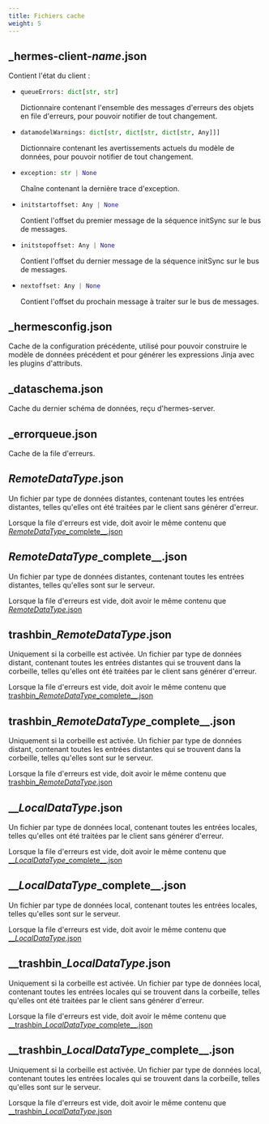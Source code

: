 ```yaml
---
title: Fichiers cache
weight: 5
---
```


## _hermes-client-*name*.json

Contient l'état du client :

- ```py
  queueErrors: dict[str, str]
  ```

  Dictionnaire contenant l'ensemble des messages d'erreurs des objets en file d'erreurs, pour pouvoir notifier de tout changement.

- ```py
  datamodelWarnings: dict[str, dict[str, dict[str, Any]]]
  ```

  Dictionnaire contenant les avertissements actuels du modèle de données, pour pouvoir notifier de tout changement.

- ```py
  exception: str | None
  ```

  Chaîne contenant la dernière trace d'exception.

- ```py
  initstartoffset: Any | None
  ```

  Contient l'offset du premier message de la séquence initSync sur le bus de messages.

- ```py
  initstopoffset: Any | None
  ```

  Contient l'offset du dernier message de la séquence initSync sur le bus de messages.

- ```py
  nextoffset: Any | None
  ```

  Contient l'offset du prochain message à traiter sur le bus de messages.

## \_hermesconfig.json

Cache de la configuration précédente, utilisé pour pouvoir construire le modèle de données précédent et pour générer les expressions Jinja avec les plugins d'attributs.

## \_dataschema.json

Cache du dernier schéma de données, reçu d'hermes-server.

## \_errorqueue.json

Cache de la file d'erreurs.

## *RemoteDataType*.json

Un fichier par type de données distantes, contenant toutes les entrées distantes, telles qu'elles ont été traitées par le client sans générer d'erreur.

Lorsque la file d'erreurs est vide, doit avoir le même contenu que [*RemoteDataType*_complete\_\_.json](#remotedatatype_complete__json)

## *RemoteDataType*_complete\_\_.json

Un fichier par type de données distantes, contenant toutes les entrées distantes, telles qu'elles sont sur le serveur.

Lorsque la file d'erreurs est vide, doit avoir le même contenu que [*RemoteDataType*.json](#remotedatatypejson)

## trashbin_*RemoteDataType*.json

Uniquement si la corbeille est activée. Un fichier par type de données distant, contenant toutes les entrées distantes qui se trouvent dans la corbeille, telles qu'elles ont été traitées par le client sans générer d'erreur.

Lorsque la file d'erreurs est vide, doit avoir le même contenu que [trashbin_*RemoteDataType*_complete\_\_.json](#trashbin_remotedatatype_complete__json)

## trashbin_*RemoteDataType*_complete\_\_.json

Uniquement si la corbeille est activée. Un fichier par type de données distant, contenant toutes les entrées distantes qui se trouvent dans la corbeille, telles qu'elles sont sur le serveur.

Lorsque la file d'erreurs est vide, doit avoir le même contenu que [trashbin_*RemoteDataType*.json](#trashbin_remotedatatypejson)

## \_\_*LocalDataType*.json

Un fichier par type de données local, contenant toutes les entrées locales, telles qu'elles ont été traitées par le client sans générer d'erreur.

Lorsque la file d'erreurs est vide, doit avoir le même contenu que [\_\_*LocalDataType*_complete\_\_.json](#__localdatatype_complete__json)

## \_\_*LocalDataType*_complete\_\_.json

Un fichier par type de données local, contenant toutes les entrées locales, telles qu'elles sont sur le serveur.

Lorsque la file d'erreurs est vide, doit avoir le même contenu que [\_\_*LocalDataType*.json](#__localdatatypejson)

## \_\_trashbin_*LocalDataType*.json

Uniquement si la corbeille est activée. Un fichier par type de données local, contenant toutes les entrées locales qui se trouvent dans la corbeille, telles qu'elles ont été traitées par le client sans générer d'erreur.

Lorsque la file d'erreurs est vide, doit avoir le même contenu que [\_\_trashbin_*LocalDataType*_complete\_\_.json](#__trashbin_localdatatype_complete__json)

## \_\_trashbin_*LocalDataType*_complete\_\_.json

Uniquement si la corbeille est activée. Un fichier par type de données local, contenant toutes les entrées locales qui se trouvent dans la corbeille, telles qu'elles sont sur le serveur.

Lorsque la file d'erreurs est vide, doit avoir le même contenu que [\_\_trashbin_*LocalDataType*.json](#__trashbin_localdatatypejson)
